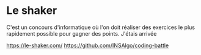 # Le shaker

C'est un concours d'informatique où l'on doit réaliser des exercices le plus rapidement possible pour gagner des points. J'étais arrivée

https://le-shaker.com/
https://github.com/INSAlgo/coding-battle
